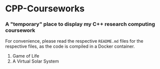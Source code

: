 # CPP-Courseworks

### A "temporary" place to display my C++ research computing coursework

For convenience, please read the respective `README.md` files for the respective files, as the code is compiled in a Docker container.

1. Game of Life
2. A Virtual Solar System
